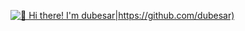 [<img src="https://raw.githubusercontent.com/Raymo111/Raymo111/master/intro.gif" title="👋 Hi there! I'm dubesar|https://github.com/dubesar)"/>](https://gitbub.com/dubesar)

<!--
**dubesar/dubesar** is a ✨ _special_ ✨ repository because its `README.md` (this file) appears on your GitHub profile.

Here are some ideas to get you started:

- 🔭 I’m currently working on ...
- 🌱 I’m currently learning ...
- 👯 I’m looking to collaborate on ...
- 🤔 I’m looking for help with ...
- 💬 Ask me about ...
- 📫 How to reach me: ...
- 😄 Pronouns: ...
- ⚡ Fun fact: ...
-->
